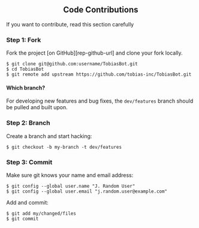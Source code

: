 <h2 align="center">Code Contributions</h2>

If you want to contribute, read this section carefully

<h3>Step 1: Fork</h3>

Fork the project [on GitHub][rep-github-url] and clone your fork
locally.

```text
$ git clone git@github.com:username/TobiasBot.git
$ cd TobiasBot
$ git remote add upstream https://github.com/tobias-inc/TobiasBot.git
```

<h4>Which branch?</h4>

For developing new features and bug fixes, the `dev/features` branch should be pulled
and built upon.

<h3>Step 2: Branch</h3>

Create a branch and start hacking:

```text
$ git checkout -b my-branch -t dev/features
```

<h3>Step 3: Commit</h3>

Make sure git knows your name and email address:

```text
$ git config --global user.name "J. Random User"
$ git config --global user.email "j.random.user@example.com"
```

Add and commit:

```text
$ git add my/changed/files
$ git commit
```
